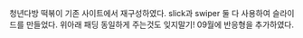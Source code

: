 청년다방 떡볶이 기존 사이트에서 재구성하였다.
slick과 swiper 둘 다 사용하여 슬라이드를 만들었다. 위아래 패딩 동일하게 주는것도 잊지말기!
09월에 반응형을 추가하였다.
